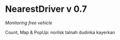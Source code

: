 # NearestDriver v 0.7
*Monitoring free vehicle*

Count, Map & PopUp:
    norilsk
    talnah
    dudinka
    kayerkan


